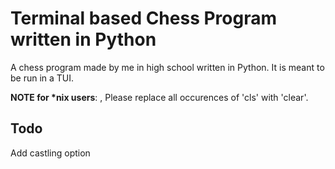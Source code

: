 # Terminal based Chess Program written in Python
A chess program made by me in high school written in Python.
It is meant to be run in a TUI.

**NOTE for \*nix users**: , Please replace all occurences of 'cls' with 'clear'.

## Todo
Add castling option

